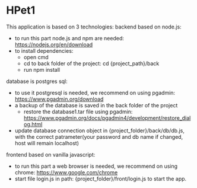# HPet1
This application is based on 3 technologies:
backend based on node.js:
   - to run this part node.js and npm are needed: https://nodejs.org/en/download
   - to install dependencies:
      - open cmd
      - cd to back folder of the project: cd {project_path}/back
      - run npm install

database is postgres sql:
   - to use it postgresql is needed, we recommend on using pgadmin: https://www.pgadmin.org/download
   - a backup of the database is saved in the back folder of the project
      - restore the database1.tar file using pgadmin: https://www.pgadmin.org/docs/pgadmin4/development/restore_dialog.html
   - update database connection object in {project_folder}/back/db/db.js,
     with the correct patrameter(your password and db name if changed, host will remain localhost)

frontend based on vanilla javascript:
   - to run this part a web browser is needed, we recommend on using chrome: https://www.google.com/chrome
   - start file login.js in path: {project_folder}/front/login.js to start the app.

